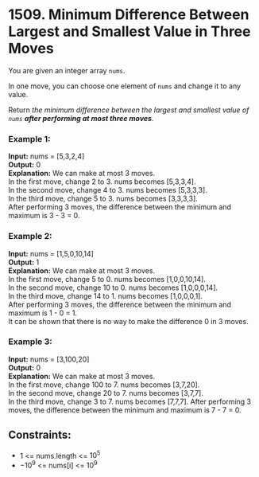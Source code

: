 # 1509. Minimum Difference Between Largest and Smallest Value in Three Moves

You are given an integer array `nums`.

In one move, you can choose one element of `nums` and change it to any value.

Return *the minimum difference between the largest and smallest value of `nums` **after performing at most three moves**.*

### Example 1:
**Input:** nums = [5,3,2,4]  
**Output:** 0  
**Explanation:** We can make at most 3 moves.  
In the first move, change 2 to 3. nums becomes [5,3,3,4].  
In the second move, change 4 to 3. nums becomes [5,3,3,3].  
In the third move, change 5 to 3. nums becomes [3,3,3,3].  
After performing 3 moves, the difference between the minimum and maximum is 3 - 3 = 0.

### Example 2:
**Input:** nums = [1,5,0,10,14]  
**Output:** 1  
**Explanation:** We can make at most 3 moves.  
In the first move, change 5 to 0. nums becomes [1,0,0,10,14].  
In the second move, change 10 to 0. nums becomes [1,0,0,0,14].  
In the third move, change 14 to 1. nums becomes [1,0,0,0,1].  
After performing 3 moves, the difference between the minimum and maximum is 1 - 0 = 1.  
It can be shown that there is no way to make the difference 0 in 3 moves.  

### Example 3:
**Input:** nums = [3,100,20]  
**Output:** 0  
**Explanation:** We can make at most 3 moves.  
In the first move, change 100 to 7. nums becomes [3,7,20].  
In the second move, change 20 to 7. nums becomes [3,7,7].  
In the third move, change 3 to 7. nums becomes [7,7,7].
After performing 3 moves, the difference between the minimum and maximum is 7 - 7 = 0.

## Constraints:
- 1 <= nums.length <= $10^5$
- $-10^9$ <= nums[i] <= $10^9$